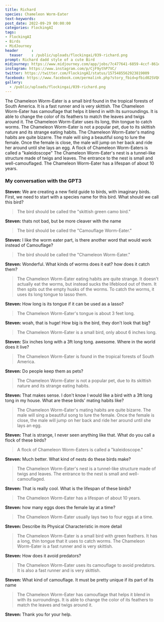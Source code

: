 ```yaml
---
title: Richard
species: Chameleon Worm-Eater
text-keywords: 
post_date: 2022-09-29 00:00:00
categories: FlockingAI
tags:
- FlockingAI
- Birds
- MidJourney 
header      :
  teaser    : /public/uploads/flockingai/039-richard.png
prompt: Richard dadd style of a cute Bird
midjourney: https://www.midjourney.com/app/jobs/7c477641-6859-4ccf-861e-90a14af9a5b9
instagram: https://www.instagram.com/p/CjF9ythP7VC/
twitter: https://twitter.com/FlockingAI/status/1575485562923819009
facebook: https://www.facebook.com/permalink.php?story_fbid=pfbid02SVQC3R9F6CJyk2t9qoZPAvE4UkdrwF2CdoYPTQrAsKi24QqcEix4CiLq7siy46Wal&id=100359656135677
gallery: 
  - /public/uploads/flockingai/039-richard.png
---
```


The Chameleon Worm-Eater is a small bird found in the tropical forests of South America. It is a fast runner and is very skittish. The Chameleon Worm-Eater has camouflage that helps it blend in with its surroundings. It is able to change the color of its feathers to match the leaves and twigs around it. The Chameleon Worm-Eater uses its long, thin tongue to catch worms. The Chameleon Worm-Eater is not a popular pet, due to its skittish nature and its strange eating habits. The Chameleon Worm-Eater's mating habits are quite bizarre. The male will sing a beautiful song to lure the female. Once the female is close, the male will jump on her back and ride her around until she lays an egg. A flock of Chameleon Worm-Eaters is called a "kaleidoscope" The Chameleon Worm-Eater's nest is a tunnel-like structure made of twigs and leaves. The entrance to the nest is small and well-camouflaged. The Chameleon Worm-Eater has a lifespan of about 10 years.

### My conversation with the GPT3

**Steven:** We are creating a new field guide to birds, with imaginary birds. First, we need to start with a species name for this bird. What should we call this bird?

> The bird should be called the "skittish green camo bird."

**Steven:** thats not bad, but be more cleaver with the name

> The bird should be called the "Camouflage Worm-Eater."

**Steven:** I like the worm eater part, is there another word that would work instead of Camouflage?

> The bird should be called the "Chameleon Worm-Eater."

**Steven:** Wonderful. What kinds of worms does it eat? how does it catch them?

> The Chameleon Worm-Eater eating habits are quite strange. It doesn't actually eat the worms, but instead sucks the lifeblood out of them. It then spits out the empty husks of the worms. To catch the worms, it uses its long tongue to lasso them.

**Steven:** How long is its tongue if it can be used as a lasso?

> The Chameleon Worm-Eater's tongue is about 3 feet long.

**Steven:** woah, that is huge! How big is the bird, they don't look that big?

> The Chameleon Worm-Eater is a small bird, only about 6 inches long.

**Steven:** Six inches long with a 3ft long tong. awesome. Where in the world does it live?

> The Chameleon Worm-Eater is found in the tropical forests of South America.

**Steven:** Do people keep them as pets?

> The Chameleon Worm-Eater is not a popular pet, due to its skittish nature and its strange eating habits.

**Steven:** That makes sense. I don't know I would like a bird with a 3ft long tong in my house. What are these birds' mating habits like?

> The Chameleon Worm-Eater's mating habits are quite bizarre. The male will sing a beautiful song to lure the female. Once the female is close, the male will jump on her back and ride her around until she lays an egg.

**Steven:** That is strange, I never seen anything like that. What do you call a flock of these birds?

> A flock of Chameleon Worm-Eaters is called a "kaleidoscope."

**Steven:** Much better. What kind of nests do these birds make?

> The Chameleon Worm-Eater's nest is a tunnel-like structure made of twigs and leaves. The entrance to the nest is small and well-camouflaged.

**Steven:** That is really cool. What is the lifespan of these birds?

> The Chameleon Worm-Eater has a lifespan of about 10 years.

**Steven:** how many eggs does the female lay at a time?

> The Chameleon Worm-Eater usually lays two to four eggs at a time.

**Steven:** Describe its Physical Characteristic in more detail

> The Chameleon Worm-Eater is a small bird with green feathers. It has a long, thin tongue that it uses to catch worms. The Chameleon Worm-Eater is a fast runner and is very skittish.

**Steven:** How does it avoid predators?

> The Chameleon Worm-Eater uses its camouflage to avoid predators. It is also a fast runner and is very skittish.

**Steven:** What kind of camouflage. It must be pretty unique if its part of its name

> The Chameleon Worm-Eater has camouflage that helps it blend in with its surroundings. It is able to change the color of its feathers to match the leaves and twigs around it.

**Steven:** Thank you for your help.
